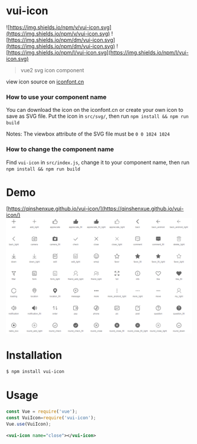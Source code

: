 # vui-icon
![https://img.shields.io/npm/v/vui-icon.svg](https://img.shields.io/npm/v/vui-icon.svg)
![https://img.shields.io/npm/dm/vui-icon.svg](https://img.shields.io/npm/dm/vui-icon.svg)
![https://img.shields.io/npm/l/vui-icon.svg](https://img.shields.io/npm/l/vui-icon.svg)

> vue2 svg icon component

view icon source on [iconfont.cn](http://iconfont.cn/plus/collections/detail?cid=33)

### How to use your component name
You can download the icon on the iconfont.cn or create your own icon to save as SVG file. Put the icon in `src/svg/`, then run `npm install && npm run build`

Notes: The viewbox attribute of the SVG file must be `0 0 1024 1024`

### How to change the component name
Find `vui-icon` in `src/index.js`, change it to your component name, then run `npm install && npm run build`

# Demo
[https://qinshenxue.github.io/vui-icon/](https://qinshenxue.github.io/vui-icon/)
![](demo.png)

# Installation
```
$ npm install vui-icon
```
# Usage
``` js
const Vue = require('vue');
const VuiIcon=require('vui-icon');
Vue.use(VuiIcon);
```
``` xml
<vui-icon name="close"></vui-icon>
```

